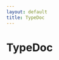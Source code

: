 ```yaml
---
layout: default
title: TypeDoc
---
```


# TypeDoc

<script type="module" defer>
const frame = document.createElement("iframe");
frame.src = "/typedoc/index.html";
frame.style.width = "100%";
frame.style.border = "none";
frame.scrolling = "no";
frame.style.overflow = "hidden";
const content = document.getElementsByClassName("page-content")[0];
content.appendChild(frame);
let inner = null;
const resize = () => {
  if (inner) {
    console.log("resize", inner.body.scrollHeight);
    frame.style.height = inner.body.scrollHeight + "px";
  }
};
frame.addEventListener("load", () => {
  inner = frame.contentDocument || frame.contentWindow.document;
  console.log("load");
  resize();
});
setInterval(resize, 1000);
</script>
